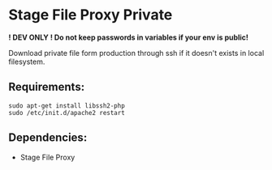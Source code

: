 Stage File Proxy Private
==============================

**! DEV ONLY ! Do not keep passwords in variables if your env is public!**

Download private file form production through ssh if it doesn't exists in local
filesystem.
 
## Requirements:

````
sudo apt-get install libssh2-php
sudo /etc/init.d/apache2 restart
````

## Dependencies:

* Stage File Proxy
